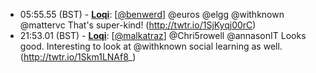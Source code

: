 * <a id="05:55.55">05:55.55 (BST)</a> - __[Loqi](https://github.com/Loqi)__: [<a href="https://twitter.com/benwerd">@benwerd</a>] @euros @elgg @withknown @mattervc That's super-kind! (http://twtr.io/1SjKyqj00rC)
* <a id="21:53.01">21:53.01 (BST)</a> - __[Loqi](https://github.com/Loqi)__: [<a href="https://twitter.com/malkatraz">@malkatraz</a>] @Chri5rowell @annasonIT Looks good. Interesting to look at @withknown social learning as well. (http://twtr.io/1Skm1LNAf8_)
